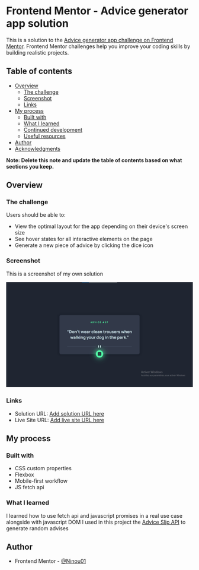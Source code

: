 # Frontend Mentor - Advice generator app solution

This is a solution to the [Advice generator app challenge on Frontend Mentor](https://www.frontendmentor.io/challenges/advice-generator-app-QdUG-13db). Frontend Mentor challenges help you improve your coding skills by building realistic projects.

## Table of contents

- [Overview](#overview)
  - [The challenge](#the-challenge)
  - [Screenshot](#screenshot)
  - [Links](#links)
- [My process](#my-process)
  - [Built with](#built-with)
  - [What I learned](#what-i-learned)
  - [Continued development](#continued-development)
  - [Useful resources](#useful-resources)
- [Author](#author)
- [Acknowledgments](#acknowledgments)

**Note: Delete this note and update the table of contents based on what sections you keep.**

## Overview

### The challenge

Users should be able to:

- View the optimal layout for the app depending on their device's screen size
- See hover states for all interactive elements on the page
- Generate a new piece of advice by clicking the dice icon

### Screenshot

This is a screenshot of my own solution 

![Design preview for the Order Advice Generator App challenge](./design/solution-screenshot.jpg)

### Links

- Solution URL: [Add solution URL here](https://bit.ly/3cM5L3t)
- Live Site URL: [Add live site URL here](https://bit.ly/3zdnGrb)

## My process

### Built with

- CSS custom properties
- Flexbox
- Mobile-first workflow
- JS fetch api

### What I learned

I learned how to use fetch api and javascript promises in a real use case alongside with javascript DOM
I used in this project the [Advice Slip API](https://api.adviceslip.com) to generate random advises

## Author

- Frontend Mentor - [@Ninou01](https://www.frontendmentor.io/profile/Ninou01)

